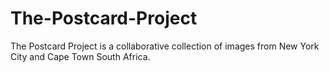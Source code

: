 # The-Postcard-Project

The Postcard Project is a collaborative collection of images from New York City and Cape Town South Africa.